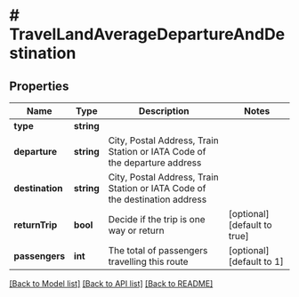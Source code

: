 # # TravelLandAverageDepartureAndDestination

## Properties

Name | Type | Description | Notes
------------ | ------------- | ------------- | -------------
**type** | **string** |  |
**departure** | **string** | City, Postal Address, Train Station or IATA Code of the departure address |
**destination** | **string** | City, Postal Address, Train Station or IATA Code of the destination address |
**returnTrip** | **bool** | Decide if the trip is one way or return | [optional] [default to true]
**passengers** | **int** | The total of passengers travelling this route | [optional] [default to 1]

[[Back to Model list]](../../README.md#models) [[Back to API list]](../../README.md#endpoints) [[Back to README]](../../README.md)
